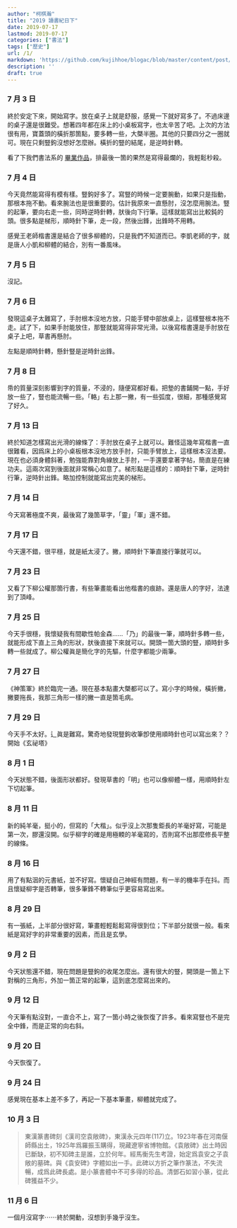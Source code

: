 ```yaml
---
author: "柯棋瀚"
title: "2019 讀書紀日下"
date: 2019-07-17
lastmod: 2019-07-17
categories: ["書法"]
tags: ["歷史"]
url: /1/
markdown: 'https://github.com/kujihhoe/blogac/blob/master/content/post/172墨池紀日.md'
description: ''
draft: true
---
```


### 7 月 3 日

終於安定下來，開始寫字。放在桌子上就是舒服，感覺一下就好寫多了。不過床邊的桌子還是很難受。想著四年都在床上的小桌板寫字，也太辛苦了吧。上次的方法很有用，寶蓋頭的橫折那箇點，要多轉一些，大槩半圈。其他的只要四分之一圈就可。現在只剩豎鉤沒想好怎麼辦。橫折的豎的結尾，是逆時針轉。

看了下我們書法系的 [畢業作品](https://mp.weixin.qq.com/s/0dIgzmBlFcD03ldMvGwBow)，排最後一箇的果然是寫得最爛的，我輕鬆秒殺。

### 7 月 4 日

今天竟然能寫得有模有樣。豎鉤好多了。寫豎的時候一定要腕動，如果只是指動，那根本拖不動。看來腕法也是很重要的。估計我原來一直懸肘，沒怎麼用腕法。豎的起筆，要向右走一些，同時逆時針轉，肰後向下行筆。這樣就能寫出比較鈍的頭。很多點是梯形，順時針下筆，走一段，然後出鋒，出鋒時不用轉。

感覺王老師楷書還是結合了很多柳體的，只是我們不知道而已。李凱老師的字，就是唐人小凱和柳體的結合，別有一番風味。

### 7 月 5 日

沒記。

### 7 月 6 日

發現這桌子太難寫了，手肘根本沒地方放，只能手臂中部放桌上，這樣豎根本拖不走。試了下，如果手肘能放住，那豎就能寫得非常光滑。以後寫楷書還是手肘放在桌子上吧，草書再懸肘。

左點是順時針轉，懸針豎是逆時針出鋒。

### 7 月 8 日

帋的質量深刻影響到字的質量，不浸的，隨便寫都好看。把墊的書鋪開一點，手好放一些了，豎也能流暢一些。「輅」右上那一撇，有一些弧度，很細，那種感覺寫了好久。

### 7 月 13 日

終於知道怎樣寫出光滑的線條了：手肘放在桌子上就可以。難怪這幾年寫楷書一直很難看，因爲床上的小桌板根本沒地方放手肘，只能手臂放上，這樣根本沒法要。現在也必須身體斜著，勉強能靠對角線放上手肘，一手還要拿著字帖，簡直是在練功夫。這兩次寫到後面就非常稱心如意了。梯形點是這樣的：順時針下筆，逆時針行筆，逆時針出鋒。略加控制就能寫出完美的梯形。

### 7 月 14 日

今天寫著極度不爽，最後寫了幾箇草字，「靈」「軍」還不錯。

### 7 月 17 日

今天還不錯，很平穩，就是紙太浸了。撇，順時針下筆直接行筆就可以。

### 7 月 23 日

又看了下柳公權那箇行書，有些筆畫能看出他楷書的痕跡。還是唐人的字好，法達到了頂峰。

### 7 月 25 日

今天手很穩，我懷疑我有間歇性帕金森……「乃」的最後一筆，順時針多轉一些，就能形成下直上三角的形狀，肰後直接下來就可以。開頭一箇大頭的豎，順時針多轉一些就成了。柳公權眞是簡化字的先驅，什麼字都能少兩筆。

### 7 月 27 日

《神策軍》終於臨完一通。現在基本點畫大槩都可以了。寫小字的時候，橫折撇，撇要拖長，我那三角形一樣的撇一直是箇毛病。

### 7 月 29 日

今天手不太好。辶眞是難寫。驚奇地發現豎鉤收筆卽使用順時針也可以寫出來？？開始《玄祕塔》

### 8 月 1 日

今天狀態不錯，後面形狀都好。發現草書的「明」也可以像柳體一樣，用順時針左下切起筆。

### 8 月 11 日

新的純羊毫，挺小的，但寫的「大楷」。似乎沒上次那隻鉅長的羊毫好寫，可能是第一次，膠還沒開。似乎柳字的確是用極輭的羊毫寫的，否則寫不出那麼修長平整的線條。

### 8 月 16 日

用了有點洇的元書紙，並不好寫。懷疑自己神經有問題，有一半的機率手在抖。而且懷疑柳字是否轉筆，很多筆鋒不轉筆似乎更容易寫出來。

### 8 月 29 日

有一張紙，上半部分很好寫，筆畫輕輕鬆鬆寫得很到位；下半部分就很一般。看來紙是寫好字的非常重要的因素，而且是玄學。

### 9 月 2 日

今天狀態還不錯，現在問題是豎鉤的收尾怎麼出。還有很大的豎，開頭是一箇上下對稱的三角形，外加一箇正常的起筆，這到底怎麼寫出來的。

### 9 月 12 日

今天筆有點沒對，一直合不上，寫了一箇小時之後恢復了許多。看來寫豎也不是完全中鋒，而是正常的向右斜。

### 9 月 20 日

今天恢復了。

### 9 月 24 日

感覺現在基本上差不多了，再記一下基本筆畫，柳體就完成了。

### 10 月 3 日

> 東漢篆書碑刻《漢司空袁敞碑》，東漢永元四年(117)立。1923年春在河南偃師縣出土，1925年爲羅振玉購得，現藏遼寧省博物館。《袁敞碑》出土時因已斷缺，初不知碑主是誰，立於何年。經馬衡先生考證，始定爲袁安之子袁敞的墓碑。與《袁安碑》字體如出一手。此碑以方折之筆作篆法，不失流暢，成爲此碑長處。是小篆書體中不可多得的珍品。清鄧石如習小篆，從此碑獲益不少。

### 11 月 6 日

一個月沒寫字⋯⋯終於開動，沒想到手幾乎沒生。